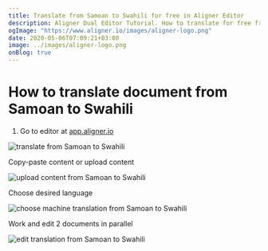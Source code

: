 ```yaml
---
title: Translate from Samoan to Swahili for free in Aligner Editor
description: Aligner Dual Editor Tutorial. How to translate for free from Samoan to Swahili. Aligner is multilingual document management platform. 
ogImage: "https://www.aligner.io/images/aligner-logo.png"
date: 2020-05-06T07:09:21+03:00
image: ../images/aligner-logo.png
onBlog: true
---
```


# How to translate document from Samoan to Swahili

1. Go to editor at [app.aligner.io](https://app.aligner.io "Aligner App web page")

![translate from Samoan to Swahili](../aligner-blank-editor.png "translate from Samoan to Swahili")

Copy-paste content or upload content

![upload content from Samoan to Swahili](../aligner-uploaded-document.png "upload content from Samoan to Swahili")

Choose desired language

![choose machine translation from Samoan to Swahili](../aligner-language-dropdown.png "choose machine translation from Samoan to Swahili")

Work and edit 2 documents in parallel

![edit translation from Samoan to Swahili](../aligner-double-sitded-editor.png "edit translation from Samoan to Swahili")


